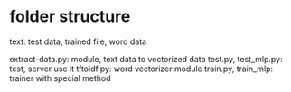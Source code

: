 # folder structure   
text: test data, trained file, word data

extract-data.py: module, text data to vectorized data
test.py, test_mlp.py: test, server use it
tftoidf.py: word vectorizer module
train.py, train_mlp: trainer with special method
